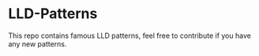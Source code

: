 # LLD-Patterns

This repo contains famous LLD patterns, feel free to contribute if you have any new patterns.
